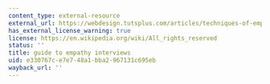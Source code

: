 ```yaml
---
content_type: external-resource
external_url: https://webdesign.tutsplus.com/articles/techniques-of-empathy-interviews-in-design-thinking--cms-31219
has_external_license_warning: true
license: https://en.wikipedia.org/wiki/All_rights_reserved
status: ''
title: guide to empathy interviews
uid: e330767c-e7e7-48a1-bba2-967131c695eb
wayback_url: ''
---
```

